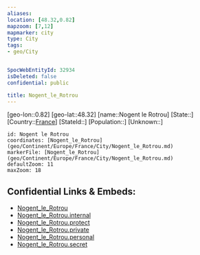 ```yaml
---
aliases: 
location: [48.32,0.82]
mapzoom: [7,12] 
mapmarker: city 
type: City
tags:
- geo/City


SpocWebEntityId: 32934
isDeleted: false
confidential: public

title: Nogent_le_Rotrou
---
```

[geo-lon::0.82]
[geo-lat::48.32]
[name::Nogent le Rotrou]
[State::]
[Country::[France](geo/Continent/Europe/France.md)]
[StateId::]
[Population::]
[Unknown::]


```leaflet
id: Nogent le Rotrou
coordinates: [Nogent_le_Rotrou](geo/Continent/Europe/France/City/Nogent_le_Rotrou.md)
markerFile: [Nogent_le_Rotrou](geo/Continent/Europe/France/City/Nogent_le_Rotrou.md)
defaultZoom: 11 
maxZoom: 18
```


## Confidential Links & Embeds: 
- [Nogent_le_Rotrou](../../../../../../_public/geo/Continent/Europe/France/City/Nogent_le_Rotrou.md) 
- [Nogent_le_Rotrou.internal](../../../../../../_internal/geo/Continent/Europe/France/City/Nogent_le_Rotrou.internal.md) 
- [Nogent_le_Rotrou.protect](../../../../../../_protect/geo/Continent/Europe/France/City/Nogent_le_Rotrou.protect.md) 
- [Nogent_le_Rotrou.private](../../../../../../_private/geo/Continent/Europe/France/City/Nogent_le_Rotrou.private.md) 
- [Nogent_le_Rotrou.personal](../../../../../../_personal/geo/Continent/Europe/France/City/Nogent_le_Rotrou.personal.md) 
- [Nogent_le_Rotrou.secret](../../../../../../_secret/geo/Continent/Europe/France/City/Nogent_le_Rotrou.secret.md) 
